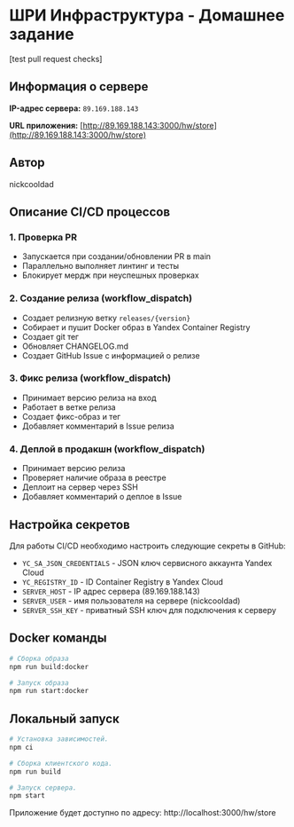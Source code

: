 # ШРИ Инфраструктура - Домашнее задание

[test pull request checks]

## Информация о сервере

**IP-адрес сервера:** `89.169.188.143`

**URL приложения:** [http://89.169.188.143:3000/hw/store](http://89.169.188.143:3000/hw/store)

## Автор

nickcooldad

## Описание CI/CD процессов

### 1. Проверка PR

- Запускается при создании/обновлении PR в main
- Параллельно выполняет линтинг и тесты
- Блокирует мердж при неуспешных проверках

### 2. Создание релиза (workflow_dispatch)

- Создает релизную ветку `releases/{version}`
- Собирает и пушит Docker образ в Yandex Container Registry
- Создает git тег
- Обновляет CHANGELOG.md
- Создает GitHub Issue с информацией о релизе

### 3. Фикс релиза (workflow_dispatch)

- Принимает версию релиза на вход
- Работает в ветке релиза
- Создает фикс-образ и тег
- Добавляет комментарий в Issue релиза

### 4. Деплой в продакшн (workflow_dispatch)

- Принимает версию релиза
- Проверяет наличие образа в реестре
- Деплоит на сервер через SSH
- Добавляет комментарий о деплое в Issue

## Настройка секретов

Для работы CI/CD необходимо настроить следующие секреты в GitHub:

- `YC_SA_JSON_CREDENTIALS` - JSON ключ сервисного аккаунта Yandex Cloud
- `YC_REGISTRY_ID` - ID Container Registry в Yandex Cloud
- `SERVER_HOST` - IP адрес сервера (89.169.188.143)
- `SERVER_USER` - имя пользователя на сервере (nickcooldad)
- `SERVER_SSH_KEY` - приватный SSH ключ для подключения к серверу

## Docker команды

```bash
# Сборка образа
npm run build:docker

# Запуск образа
npm run start:docker
```

## Локальный запуск

```bash
# Установка зависимостей.
npm ci

# Сборка клиентского кода.
npm run build

# Запуск сервера.
npm start
```

Приложение будет доступно по адресу: http://localhost:3000/hw/store
